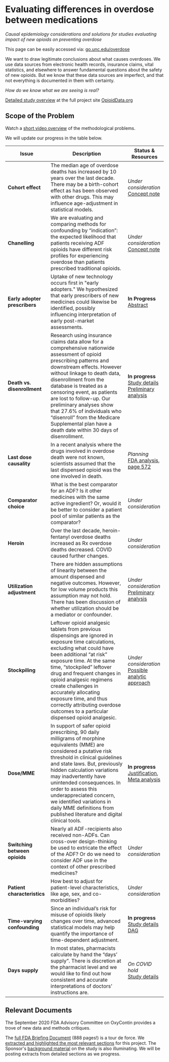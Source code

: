 # Evaluating differences in overdose between medications
*Causal epidemiology considerations and solutions for studies evaluating impact of new opioids on preventing overdose*

This page can be easily accessed via: [go.unc.edu/overdose](https://go.unc.edu/overdose)

We want to draw legitimate conclusions about what causes overdoses. We use data sources from electronic health records, insurance claims, vital statistics, and elsewhere to answer fundamental questions about the safety of new opioids. But we know that these data sources are imperfect, and that not everything is documented in them with certainty.

*How do we know what we are seeing is real?*

[Detailed study overview](https://www.opioiddata.org/studies/counfounding-opioid-safety-studies/) at the full project site [OpioidData.org](https://www.opioiddata.org)

## Scope of the Problem
Watch a [short video overview](https://vimeo.com/456967594) of the methodological problems.

We will update our progress in the table below.

|Issue|Description|Status & Resources|
|---|---|---|
| **Cohort effect**  | The median age of overdose deaths has increased by 10 years over the last decade. There may be a birth-cohort effect as has been observed with other drugs. This may influence age-adjustment in statistical models. | *Under consideration* <BR> [Concept note](https://github.com/opioiddatalab/overdose/blob/master/docs/birthcohort.md)|
| **Chanelling**  | We are evaluating and comparing methods for confounding by “indication”: the expected likelihood that patients receiving ADF opioids have different risk profiles for experiencing overdose than patients prescribed traditional opioids.  | *Under consideration*<br>[Concept note](https://github.com/opioiddatalab/overdose/blob/master/docs/birthcohort.md) |
| **Early adopter prescribers**  | Uptake of new technology occurs first in "early adopters." We hypothesized that early prescribers of new medicines could likewise be identified, possibly influencing interpretation of early post-market assessments.  | **In Progress**<br>[Abstract](https://opioiddatalab.github.io/PharmacistPrescriberSurveys/earlyAdopters/ICPEabstractEarlyPrescribers_submitted.html)  |
| **Death vs. disenrollment**  | Research using insurance claims data allow for a comprehensive nationwide assessment of opioid prescribing patterns and downstream effects. However without linkage to death data, disenrollment from the database is treated as a censoring event, as patients are lost to follow-up. Our preliminary analyses show that 27.6% of individuals who “disenroll” from the Medicare Supplemental plan have a death date within 30 days of disenrollment.  | **In progress**<br>[Study details](https://www.opioiddata.org/studies/predicting-out-of-hospital-death/)<br>[Preliminary analysis](https://opioiddatalab.github.io/overdose/YoungJC_ICPE_poster2019_OOH_deaths.pdf)  |
| **Last dose causality**  | In a recent analysis where the drugs involved in overdose death were not known, scientists assumed that the last dispensed opioid was the one involved in death. | *Planning* <br> [FDA analysis, page 572](https://www.fda.gov/media/141914/download)|
| **Comparator choice**  | What is the best comparator for an ADF? Is it other medicines with the same active ingredient? Or, would it be better to consider a patient pool of similar patients as the comparator?  | *Under consideration*  |
| **Heroin**  | Over the last decade, heroin-fentanyl overdose deaths increased as Rx overdose deaths decreased. COVID caused further changes. | *Under consideration*  |
| **Utilization adjustment**  | There are hidden assumptions of linearity between the amount dispensed and negative outcomes. However, for low volume products this assumption may not hold. There has been discussion of whether utilization should be a mediator or confounder.  | *Under consideration*<br> [Preliminary analysis](https://doi.org/10.1002/pds.4736)|
| **Stockpiling**  | Leftover opioid analgesic tablets from previous dispensings are ignored in exposure time calculations, excluding what could have been additional “at risk” exposure time. At the same time, “stockpiled” leftover drug and frequent changes in opioid analgesic regimens create challenges in accurately allocating exposure time, and thus correctly attributing overdose outcomes to a particular dispensed opioid analgesic.  | *Under consideration*<br>[Possible analytic approach](https://doi.org/10.1002/pds.5026)  |
| **Dose/MME**  | In support of safer opioid prescribing, 90 daily milligrams of morphine equivalents (MME) are considered a putative risk threshold in clinical guidelines and state laws. But, previously hidden calculation variations may inadvertently have unintended consequences. In order to assess this underappreciated concern, we identified variations in daily MME definitions from published literature and digital clinical tools.  | **In progress**<br> [Justification](https://github.com/opioiddatalab/MMEequations/blob/master/docs/MME_initial_explorations.ipynb), [Meta analysis](https://github.com/opioiddatalab/MMEequations/blob/master/MME_meta_analysis.ipynb)  |
| **Switching between opioids**  | Nearly all ADF-recipients also received non-ADFs. Can cross-over design-thinking be used to extricate the effect of the ADF? Or do we need to consider ADF use in the context of other prescribed medicines?  | *Under consideration*  |
| **Patient characteristics**  | How best to adjust for patient-level characteristics, like age, sex, and co-morbidities?  | *Under consideration*  |
| **Time-varying confounding**  | Since an individual’s risk for misuse of opioids likely changes over time, advanced statistical models may help quantify the importance of time-dependent adjustment.  | **In progress**<br>[Study details](https://www.opioiddata.org/studies/counfounding-opioid-safety-studies/)<br>[DAG](https://github.com/opioiddatalab/DAG/tree/master/docs)  |
 | **Days supply** |In most states, pharmacists calculate by hand the “days’ supply”. There is discretion at the pharmacist level and we would like to find out how consistent and accurate interpretations of doctors’ instructions are.  | *On COVID hold*<br>[Study details](https://www.opioiddata.org/studies/days-supply-validation/)|

## Relevant Documents
The September 2020 FDA Advisory Committee on OxyContin provides a trove of new data and methods critiques. 

The [full FDA Briefing Document](https://www.fda.gov/media/141914/download) (888 pages!) is a tour de force. We [extracted and highlighted the most relevant sections](https://github.com/opioiddatalab/overdose/blob/master/docs/Briefing-document-highlights.pdf) for this project. The Sponsor's [background material](https://www.fda.gov/media/141916/download) on the study is also illuminating. We will be posting extracts from detailed sections as we progress.
